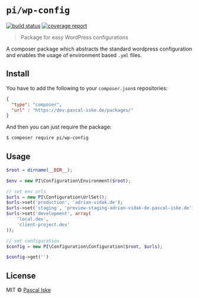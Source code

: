 # `pi/wp-config`

[![build status](https://git.pascal-iske.de/pascaliske/wp-config/badges/master/build.svg)](https://git.pascal-iske.de/pascaliske/wp-config/commits/master)
[![coverage report](https://git.pascal-iske.de/pascaliske/wp-config/badges/master/coverage.svg)](https://git.pascal-iske.de/pascaliske/wp-config/commits/master)

> Package for easy WordPress configurations

A composer package which abstracts the standard wordpress configuration and enables the usage of environment based `.yml` files.

## Install

You have to add the following to your `composer.json`s repositories:

```json
{
  "type": "composer",
  "url" : "https://dev.pascal-iske.de/packages/"
}
```

And then you can just require the package:

```bash
$ composer require pi/wp-config
```

## Usage

```php
$root = dirname(__DIR__);

$env = new PI\Configuration\Environment($root);

// set env urls
$urls = new PI\Configuration\UrlSet();
$urls->set('production', 'adrian-vidak.de');
$urls->set('staging', 'preview-staging-adrian-vidak-de.pascal-iske.de');
$urls->set('development', array(
    'local.dev',
    'client-project.dev'
));

// set configuration
$config = new PI\Configuration\Configuration($root, $urls);

$config->get('')
```

## License

MIT © [Pascal Iske](https://pascal-iske.de)
